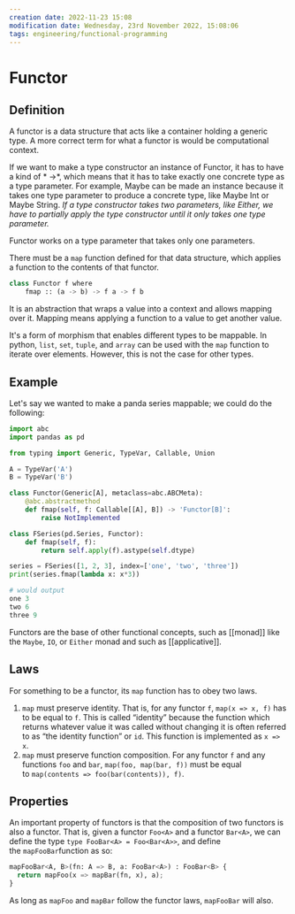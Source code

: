 ```yaml
---
creation date: 2022-11-23 15:08
modification date: Wednesday, 23rd November 2022, 15:08:06
tags: engineering/functional-programming
---
```


# Functor

## Definition
A functor is a data structure that acts like a container holding a generic type.  A more correct term for what a functor is would be computational context.

If we want to make a type constructor an instance of Functor, it has to have a kind of \* ->\*, which means that it has to take exactly one concrete type as a type parameter.  For example, Maybe can be made an instance because it takes one type parameter to produce a concrete type, like Maybe Int or Maybe String.   *If a type constructor takes two parameters, like Either, we have to partially apply the type constructor until it only takes one type parameter.*

Functor works on a type parameter that takes only one parameters.

There must be a `map` function defined for that data structure, which applies a function to the contents of that functor.  


```python
class Functor f where
    fmap :: (a -> b) -> f a -> f b
```

It is an abstraction that wraps a value into a context and allows mapping over it. Mapping means applying a function to a value to get another value.   

It's a form of morphism that enables different types to be mappable.   In python, `list`, `set`, `tuple`, and `array` can be used with the `map` function to iterate over elements.  However, this is not the case for other types.  

## Example
Let's say we wanted to make a panda series mappable; we could do the following:

```python
import abc
import pandas as pd

from typing import Generic, TypeVar, Callable, Union

A = TypeVar('A')
B = TypeVar('B')

class Functor(Generic[A], metaclass=abc.ABCMeta):
	@abc.abstractmethod
	def fmap(self, f: Callable[[A], B]) -> 'Functor[B]':
		raise NotImplemented

class FSeries(pd.Series, Functor):
	def fmap(self, f):
		return self.apply(f).astype(self.dtype)

series = FSeries([1, 2, 3], index=['one', 'two', 'three'])
print(series.fmap(lambda x: x*3))

# would output
one 3
two 6
three 9
```

Functors are the base of other functional concepts, such as [[monad]] like the `Maybe`, `IO`, or `Either` monad and such as [[applicative]].

## Laws
For something to be a functor, its `map` function has to obey two laws.

1.  `map` must preserve identity. That is, for any functor `f`, `map(x => x, f)` has to be equal to `f`. This is called “identity” because the function which returns whatever value it was called without changing it is often referred to as “the identity function” or `id`. This function is implemented as `x => x`.
2.  `map` must preserve function composition. For any functor `f` and any functions `foo` and `bar`, `map(foo, map(bar, f))` must be equal to `map(contents => foo(bar(contents)), f)`.

## Properties
An important property of functors is that the composition of two functors is also a functor. That is, given a functor `Foo<A>` and a functor `Bar<A>`, we can define the type `type FooBar<A> = Foo<Bar<A>>`, and define the `mapFooBar`function as so:

```python
mapFooBar<A, B>(fn: A => B, a: FooBar<A>) : FooBar<B> {  
  return mapFoo(x => mapBar(fn, x), a);  
}
```

As long as `mapFoo` and `mapBar` follow the functor laws, `mapFooBar` will also.